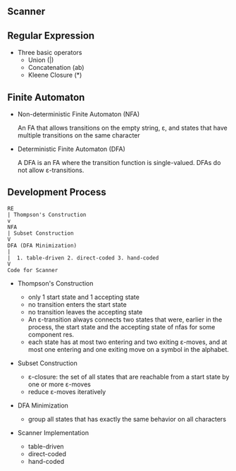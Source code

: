 Scanner
---

Regular Expression
---
- Three basic operators
    - Union (|)
    - Concatenation (ab)
    - Kleene Closure (*)
    
Finite Automaton
---
- Non-deterministic Finite Automaton (NFA)
    
    An FA that allows transitions on the empty string, ε, and states that have multiple transitions on the same character
    
- Deterministic Finite Automaton (DFA)

    A DFA is an FA where the transition function is single-valued. DFAs do not allow ε-transitions.
    
Development Process
---
```
RE
| Thompson's Construction
v
NFA
| Subset Construction
V  
DFA (DFA Minimization)
|
|  1. table-driven 2. direct-coded 3. hand-coded
V
Code for Scanner
```

- Thompson's Construction
    - only 1 start state and 1 accepting state
    - no transition enters the start state
    - no transition leaves the accepting state
    - An ε-transition always connects two states that were, earlier in the process, the start state and the accepting
     state of nfas for some component res. 
    - each state has at most two entering and two exiting ε-moves, and at most one entering and one exiting move on a
     symbol in the alphabet. 
     
- Subset Construction
    - ε-closure: the set of all states that are reachable from a start state by one or more ε-moves
    - reduce ε-moves iteratively
    
- DFA Minimization
    - group all states that has exactly the same behavior on all characters
    
- Scanner Implementation
    - table-driven
    - direct-coded
    - hand-coded